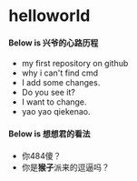 # helloworld

#### Below is 兴爷的心路历程

- my first repository on github
- why i can't find cmd
- I add some changes.
- Do you see it?
- I want to change.
- yao yao qiekenao.

#### Below is 想想君的看法

- 你484傻？
- 你是**猴子**派来的逗逼吗？